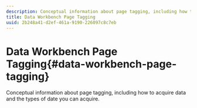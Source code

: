 ```yaml
---
description: Conceptual information about page tagging, including how to acquire data and the types of date you can acquire.
title: Data Workbench Page Tagging
uuid: 2b248a41-d2ef-461a-9190-226097c8c7eb
---
```


# Data Workbench Page Tagging{#data-workbench-page-tagging}

Conceptual information about page tagging, including how to acquire data and the types of date you can acquire.

